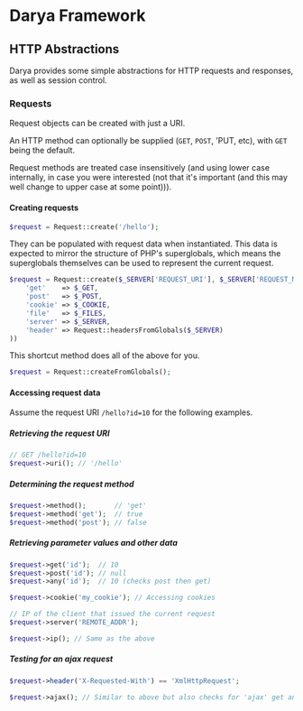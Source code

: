 # Darya Framework

## HTTP Abstractions

Darya provides some simple abstractions for HTTP requests and responses, as well
as session control.

### Requests

Request objects can be created with just a URI.

An HTTP method can optionally be supplied (`GET`, `POST`, 'PUT, etc), with `GET`
being the default.

Request methods are treated case insensitively (and using lower case
internally, in case you were interested (not that it's important (and this may
well change to upper case at some point))).

#### Creating requests

```php
$request = Request::create('/hello');
```

They can be populated with request data when instantiated. This data is expected
to mirror the structure of PHP's superglobals, which means the superglobals
themselves can be used to represent the current request.

```php
$request = Request::create($_SERVER['REQUEST_URI'], $_SERVER['REQUEST_METHOD'], array(
	'get'    => $_GET,
	'post'   => $_POST,
	'cookie' => $_COOKIE,
	'file'   => $_FILES,
	'server' => $_SERVER,
	'header' => Request::headersFromGlobals($_SERVER)
))
```

This shortcut method does all of the above for you.

```php
$request = Request::createFromGlobals();
```

#### Accessing request data

Assume the request URI `/hello?id=10` for the following examples.

##### Retrieving the request URI

```php
// GET /hello?id=10
$request->uri(); // '/hello'
```
##### Determining the request method

```php
$request->method();       // 'get'
$request->method('get');  // true
$request->method('post'); // false
```

##### Retrieving parameter values and other data

```php
$request->get('id');  // 10
$request->post('id'); // null
$request->any('id');  // 10 (checks post then get)

$request->cookie('my_cookie'); // Accessing cookies

// IP of the client that issued the current request
$request->server('REMOTE_ADDR');

$request->ip(); // Same as the above
```

##### Testing for an ajax request

```php
$request->header('X-Requested-With') == 'XmlHttpRequest';

$request->ajax(); // Similar to above but also checks for 'ajax' get and post parameters
```

